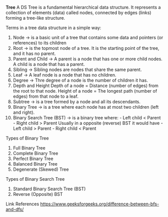 <b>Tree</b>
A DS Tree is a fundamental hierarchical data structure. It represents a collection of elements (data) called nodes, connected by edges (links) forming a tree-like structure.

Terms in a tree data structure in a simple way:
1. Node
   -> is a basic unit of a tree that contains some data and pointers (or references) to its children
2. Root
   -> is the topmost node of a tree. It is the starting point of the tree, and it has no parent.
3. Parent and Child
   -> A parent is a node that has one or more child nodes. A child is a node that has a parent.
4. Sibling
   -> Sibling nodes are nodes that share the same parent.
5. Leaf
   -> A leaf node is a node that has no children.
6. Degree
   -> Thre degree of a node is the number of children it has.
7. Depth and Height
   Depth of a node = Distance (number of edges) from the root to that node.
   Height of a node = The longest path (number of edges) from that node to a leaf.
8. Subtree
   -> is a tree formed by a node and all its descendants.
9.  Binary Tree
    -> is a tree where each node has at most two children (left and right).
10. Binary Search Tree (BST)
    -> is a binary tree where: 
        - Left child < Parent
        - Right child > Parent
    Usually in a opposite (reverse) BST it would have
        - Left child > Parent
        - Right child < Parent

Types of Binary Tree
1. Full Binary Tree
2. Complete Binary Tree
3. Perfect Binary Tree
4. Balanced Binary Tree
5. Degenerate (Skewed) Tree

Types of Binary Search Tree
1. Standard Binary Search Tree (BST)
2. Reverse (Opposite) BST


Link References
https://www.geeksforgeeks.org/difference-between-bfs-and-dfs/